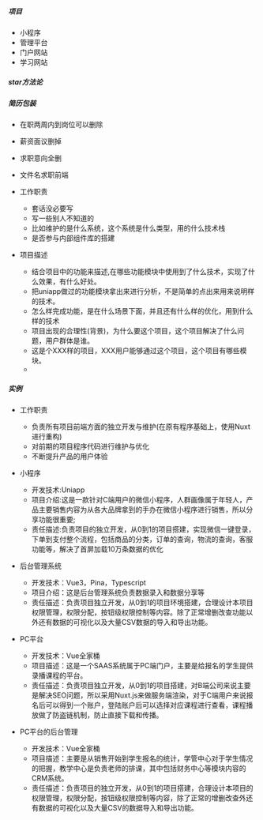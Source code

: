 ##### 项目

- 小程序 
- 管理平台
- 门户网站
- 学习网站
  
##### star方法论




##### 简历包装

- 在职两周内到岗位可以删除
- 薪资面议删掉
- 求职意向全删
- 文件名求职前端
- 工作职责
  - 套话没必要写
  - 写一些别人不知道的
  - 比如维护的是什么系统，这个系统是什么类型，用的什么技术栈
  - 是否参与内部组件库的搭建

- 项目描述
  - 结合项目中的功能来描述,在哪些功能模块中使用到了什么技术，实现了什么效果，有什么好处。
  - 把uniapp做过的功能模块拿出来进行分析，不是简单的点出来用来说明样的技术。
  - 怎么样完成功能，是在什么场景下面，并且还有什么样的优化，用到什么样的技术
  - 项目出现的合理性(背景)，为什么要这个项目，这个项目解决了什么问题，用户群体是谁。
  - 这是个XXX样的项目，XXX用户能够通过这个项目，这个项目有哪些模块。
  - 

##### 实例

- 工作职责
  - 负责所有项目前端方面的独立开发与维护(在原有程序基础上，使用Nuxt进行重构)
  - 对前期的项目程序代码进行维护与优化
  - 不断提升产品的用户体验

- 小程序
  - 开发技术:Uniapp
  - 项目介绍:这是一款针对C端用户的微信小程序，人群画像属于年轻人，产品主要销售内容为从各大品牌拿到的手办在微信小程序进行销售，所以分享功能很重要;
  - 责任描述:负责项目的独立开发，从0到1的项目搭建，实现微信一键登录，下单到支付整个流程，包括商品的分类，订单的查询，物流的查询，客服功能等，解决了首屏加载10万条数据的优化

- 后台管理系统
  - 开发技术：Vue3，Pina，Typescript
  - 项目介绍：这是后台管理系统负责数据录入和数据分享等
  - 责任描述：负责项目独立开发，从0到1的项目环境搭建，合理设计本项目权限管理，权限分配，按钮级权限控制等内容。除了正常增删改查功能以外还有数据的可视化以及大量CSV数据的导入和导出功能。

- PC平台
  - 开发技术：Vue全家桶
  - 项目描述：这是一个SAAS系统属于PC端门户，主要是给报名的学生提供录播课程的平台。
  - 责任描述：负责项目独立开发，从0到1的项目搭建，对B端公司来说主要是解决SEO问题，所以采用Nuxt.js来做服务端渲染，对于C端用户来说报名后可以得到一个账户，登陆账户后可以选择对应课程进行查看，课程播放做了防盗链机制，防止直接下载和传播。

- PC平台的后台管理
  - 开发技术：Vue全家桶
  - 项目描述：主要是从销售开始到学生报名的统计，学管中心对于学生情况的把握，教学中心是负责老师的排课，其中包括财务中心等模块内容的CRM系统。
  - 责任描述：负责项目的独立开发，从0到1的项目搭建，合理设计本项目的权限管理，权限分配，按钮级权限控制等内容，除了正常的增删改查外还有数据的可视化以及大量CSV的数据导入和导出功能。

